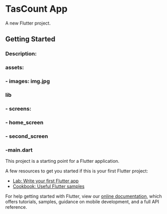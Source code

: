 # TasCount App

A new Flutter project.

## Getting Started

### Description:

### assets:
###   - images: img.jpg
### lib 
###   - screens:
###      - home_screen 
###      - second_screen 
###   -main.dart



This project is a starting point for a Flutter application.

A few resources to get you started if this is your first Flutter project:

- [Lab: Write your first Flutter app](https://flutter.dev/docs/get-started/codelab)
- [Cookbook: Useful Flutter samples](https://flutter.dev/docs/cookbook)

For help getting started with Flutter, view our
[online documentation](https://flutter.dev/docs), which offers tutorials,
samples, guidance on mobile development, and a full API reference.
